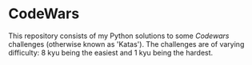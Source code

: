 # CodeWars
This repository consists of my Python solutions to some *Codewars* challenges (otherwise known as 'Katas').
The challenges are of varying difficulty: 8 kyu being the easiest and 1 kyu being the hardest.
